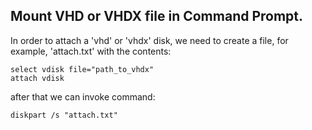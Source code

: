 ## Mount VHD or VHDX file in Command Prompt.

In order to attach a 'vhd' or 'vhdx' disk, we need to create a file, for example, 'attach.txt' with the contents:
```
select vdisk file="path_to_vhdx"
attach vdisk
```
after that we can invoke command:
```
diskpart /s "attach.txt"
```
